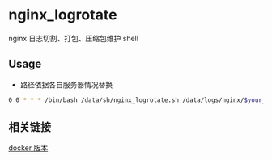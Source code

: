 # nginx_logrotate
nginx 日志切割、打包、压缩包维护 shell

## Usage
- 路径依据各自服务器情况替换
```bash
0 0 * * * /bin/bash /data/sh/nginx_logrotate.sh /data/logs/nginx/$your_website_log_dir/ &> /dev/null
```

## 相关链接
[docker 版本](https://github.com/goindow/docker-nginx-logrotate)
